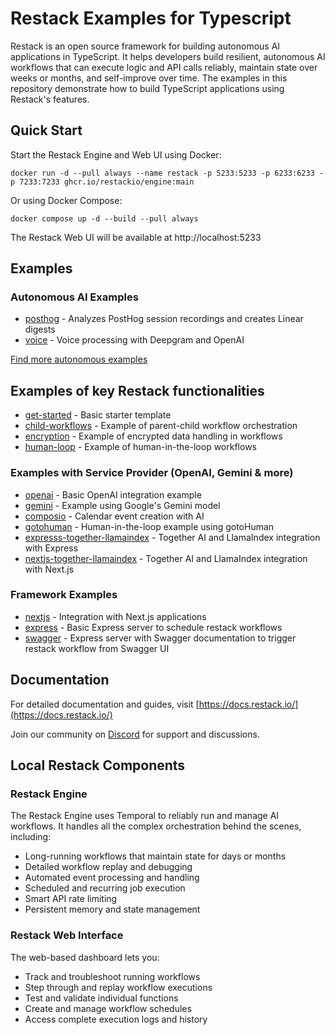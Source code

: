# Restack Examples for Typescript

Restack is an open source framework for building autonomous AI applications in TypeScript. It helps developers build resilient, autonomous AI workflows that can execute logic and API calls reliably, maintain state over weeks or months, and self-improve over time. The examples in this repository demonstrate how to build TypeScript applications using Restack's features.

## Quick Start

Start the Restack Engine and Web UI using Docker:

```
docker run -d --pull always --name restack -p 5233:5233 -p 6233:6233 -p 7233:7233 ghcr.io/restackio/engine:main
```

Or using Docker Compose:

```
docker compose up -d --build --pull always
```

The Restack Web UI will be available at http://localhost:5233

## Examples

### Autonomous AI Examples

- [posthog](posthog) - Analyzes PostHog session recordings and creates Linear digests
- [voice](voice) - Voice processing with Deepgram and OpenAI

[Find more autonomous examples](https://docs.restack.io/examples)

## Examples of key Restack functionalities

- [get-started](get-started) - Basic starter template
- [child-workflows](child-workflows) - Example of parent-child workflow orchestration
- [encryption](encryption) - Example of encrypted data handling in workflows
- [human-loop](human-loop) - Example of human-in-the-loop workflows

### Examples with Service Provider (OpenAI, Gemini & more)

- [openai](openai) - Basic OpenAI integration example
- [gemini](gemini) - Example using Google's Gemini model
- [composio](composio) - Calendar event creation with AI
- [gotohuman](gotohuman) - Human-in-the-loop example using gotoHuman
- [expresss-together-llamaindex](express-together-llamaindex) - Together AI and LlamaIndex integration with Express
- [nextjs-together-llamaindex](nextjs-together-llamaindex) - Together AI and LlamaIndex integration with Next.js

### Framework Examples
- [nextjs](nextjs) - Integration with Next.js applications
- [express](express) - Basic Express server to schedule restack workflows 
- [swagger](swagger) - Express server with Swagger documentation to trigger restack workflow from Swagger UI


## Documentation

For detailed documentation and guides, visit [https://docs.restack.io/](https://docs.restack.io/)

Join our community on [Discord](https://discord.com/invite/79JuDTNEQm) for support and discussions.

## Local Restack Components

### Restack Engine

The Restack Engine uses Temporal to reliably run and manage AI workflows. It handles all the complex orchestration behind the scenes, including:

- Long-running workflows that maintain state for days or months
- Detailed workflow replay and debugging
- Automated event processing and handling
- Scheduled and recurring job execution
- Smart API rate limiting
- Persistent memory and state management

### Restack Web Interface

The web-based dashboard lets you:

- Track and troubleshoot running workflows
- Step through and replay workflow executions
- Test and validate individual functions
- Create and manage workflow schedules
- Access complete execution logs and history